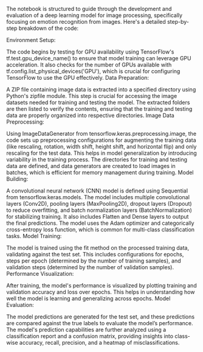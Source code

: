 The notebook is structured to guide through the development and evaluation of a deep learning model for image processing, specifically focusing on emotion recognition from images. Here's a detailed step-by-step breakdown of the code:

Environment Setup:

The code begins by testing for GPU availability using TensorFlow's tf.test.gpu_device_name() to ensure that model training can leverage GPU acceleration.
It also checks for the number of GPUs available with tf.config.list_physical_devices('GPU'), which is crucial for configuring TensorFlow to use the GPU effectively.
Data Preparation:

A ZIP file containing image data is extracted into a specified directory using Python's zipfile module. This step is crucial for accessing the image datasets needed for training and testing the model.
The extracted folders are then listed to verify the contents, ensuring that the training and testing data are properly organized into respective directories.
Image Data Preprocessing:

Using ImageDataGenerator from tensorflow.keras.preprocessing.image, the code sets up preprocessing configurations for augmenting the training data (like rescaling, rotation, width shift, height shift, and horizontal flip) and only rescaling for the test data. This helps in model generalization by introducing variability in the training process.
The directories for training and testing data are defined, and data generators are created to load images in batches, which is efficient for memory management during training.
Model Building:

A convolutional neural network (CNN) model is defined using Sequential from tensorflow.keras.models. The model includes multiple convolutional layers (Conv2D), pooling layers (MaxPooling2D), dropout layers (Dropout) to reduce overfitting, and batch normalization layers (BatchNormalization) for stabilizing training.
It also includes Flatten and Dense layers to output the final predictions. The model uses the Adam optimizer and categorically cross-entropy loss function, which is common for multi-class classification tasks.
Model Training:

The model is trained using the fit method on the processed training data, validating against the test set. This includes configurations for epochs, steps per epoch (determined by the number of training samples), and validation steps (determined by the number of validation samples).
Performance Visualization:

After training, the model's performance is visualized by plotting training and validation accuracy and loss over epochs. This helps in understanding how well the model is learning and generalizing across epochs.
Model Evaluation:

The model predictions are generated for the test set, and these predictions are compared against the true labels to evaluate the model’s performance.
The model's prediction capabilities are further analyzed using a classification report and a confusion matrix, providing insights into class-wise accuracy, recall, precision, and a heatmap of misclassifications.

